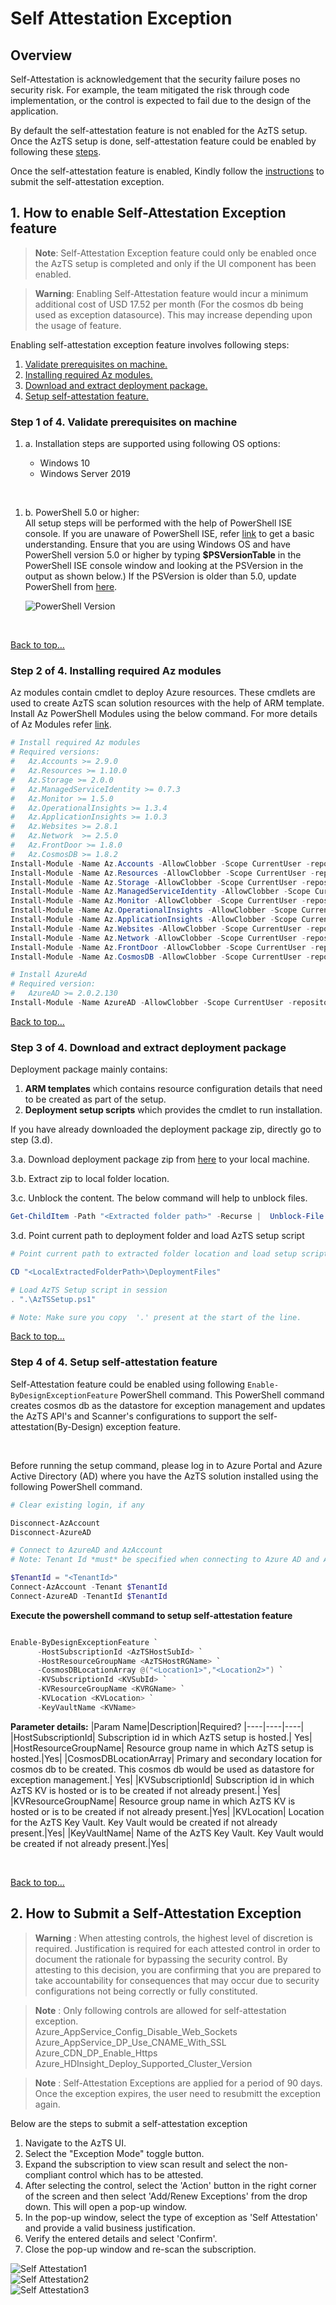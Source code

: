 # Self Attestation Exception

## Overview

Self-Attestation is acknowledgement that the security failure poses no security risk. For example, the team mitigated the risk through code implementation, or the control is expected to fail due to the design of the application.

By default the self-attestation feature is not enabled for the AzTS setup. Once the AzTS setup is done, self-attestation feature could be enabled by following these [steps](SelfAttestation.md#1-how-to-enable-self-attestation-feature).

Once the self-attestation feature is enabled, Kindly follow the [instructions](SelfAttestation.md#2-how-to-submit-a-self-attestation-exception) to submit the self-attestation exception.

## 1. How to enable Self-Attestation Exception feature
> **Note**: Self-Attestation Exception feature could only be enabled once the AzTS setup is completed and only if the UI component has been enabled.

> **Warning**: Enabling Self-Attestation feature would incur a minimum additional cost of USD 17.52 per month (For the cosmos db being used as exception datasource). This may increase depending upon the usage of feature.

Enabling self-attestation exception feature involves following steps:
1. [Validate prerequisites on machine.](SelfAttestation.md#step-1-of-4-validate-prerequisites-on-machine)
2. [Installing required Az modules.](SelfAttestation.md#step-2-of-4-installing-required-az-modules)
3. [Download and extract deployment package.](SelfAttestation.md#step-3-of-4-download-and-extract-deployment-package)
4. [Setup self-attestation feature.](SelfAttestation.md#step-4-of-4-setup-self-attestation-feature)

### Step 1 of 4. Validate prerequisites on machine 

  1. a.  Installation steps are supported using following OS options: 	

      - Windows 10
      - Windows Server 2019
  
  </br>

  1. b. PowerShell 5.0 or higher: </br>
  All setup steps will be performed with the help of PowerShell ISE console. If you are unaware of PowerShell ISE, refer [link](PowerShellTips.md) to get a basic understanding.
  Ensure that you are using Windows OS and have PowerShell version 5.0 or higher by typing **$PSVersionTable** in the PowerShell ISE console window and looking at the PSVersion in the output as shown below.) 
  If the PSVersion is older than 5.0, update PowerShell from [here](https://www.microsoft.com/en-us/download/details.aspx?id=54616).  

      ![PowerShell Version](../Images/00_PS_Version.png)

</br>

[Back to top…](SelfAttestation.md#1-how-to-enable-self-attestation-feature)

### Step 2 of 4. Installing required Az modules

Az modules contain cmdlet to deploy Azure resources. These cmdlets are used to create AzTS scan solution resources with the help of ARM template.
Install Az PowerShell Modules using the below command. 
For more details of Az Modules refer [link](https://docs.microsoft.com/en-us/powershell/azure/install-az-ps).

``` PowerShell
# Install required Az modules
# Required versions: 
#   Az.Accounts >= 2.9.0
#   Az.Resources >= 1.10.0
#   Az.Storage >= 2.0.0
#   Az.ManagedServiceIdentity >= 0.7.3
#   Az.Monitor >= 1.5.0
#   Az.OperationalInsights >= 1.3.4
#   Az.ApplicationInsights >= 1.0.3
#   Az.Websites >= 2.8.1
#   Az.Network  >= 2.5.0
#   Az.FrontDoor >= 1.8.0
#   Az.CosmosDB >= 1.8.2
Install-Module -Name Az.Accounts -AllowClobber -Scope CurrentUser -repository PSGallery
Install-Module -Name Az.Resources -AllowClobber -Scope CurrentUser -repository PSGallery
Install-Module -Name Az.Storage -AllowClobber -Scope CurrentUser -repository PSGallery
Install-Module -Name Az.ManagedServiceIdentity -AllowClobber -Scope CurrentUser -repository PSGallery
Install-Module -Name Az.Monitor -AllowClobber -Scope CurrentUser -repository PSGallery
Install-Module -Name Az.OperationalInsights -AllowClobber -Scope CurrentUser -repository PSGallery
Install-Module -Name Az.ApplicationInsights -AllowClobber -Scope CurrentUser -repository PSGallery
Install-Module -Name Az.Websites -AllowClobber -Scope CurrentUser -repository PSGallery
Install-Module -Name Az.Network -AllowClobber -Scope CurrentUser -repository PSGallery
Install-Module -Name Az.FrontDoor -AllowClobber -Scope CurrentUser -repository PSGallery
Install-Module -Name Az.CosmosDB -AllowClobber -Scope CurrentUser -repository PSGallery

# Install AzureAd 
# Required version:
#   AzureAD >= 2.0.2.130
Install-Module -Name AzureAD -AllowClobber -Scope CurrentUser -repository PSGallery
```

[Back to top…](SelfAttestation.md#1-how-to-enable-self-attestation-feature)

### Step 3 of 4. Download and extract deployment package
 
 Deployment package mainly contains:
 1. **ARM templates** which contains resource configuration details that need to be created as part of the setup.
 2. **Deployment setup scripts** which provides the cmdlet to run installation. <br/>

If you have already downloaded the deployment package zip, directly go to step (3.d).

3.a. Download deployment package zip from [here](https://github.com/azsk/AzTS-docs/raw/main/TemplateFiles/DeploymentFiles.zip) to your local machine. </br>

3.b. Extract zip to local folder location. <br/>

3.c. Unblock the content. The below command will help to unblock files. <br/>

  ``` PowerShell
  Get-ChildItem -Path "<Extracted folder path>" -Recurse |  Unblock-File 
  ```

3.d. Point current path to deployment folder and load AzTS setup script <br/>


  ``` PowerShell
  # Point current path to extracted folder location and load setup script from the deployment folder 

  CD "<LocalExtractedFolderPath>\DeploymentFiles"

  # Load AzTS Setup script in session
  . ".\AzTSSetup.ps1"

  # Note: Make sure you copy  '.' present at the start of the line.

  ```

[Back to top…](SelfAttestation.md#1-how-to-enable-self-attestation-feature)

### Step 4 of 4. Setup self-attestation feature  

Self-Attestation feature could be enabled using following `Enable-ByDesignExceptionFeature` PowerShell command. This PowerShell command creates cosmos db as the datastore for exception management and updates the AzTS API's and Scanner's configurations to support the self-attestation(By-Design) exception feature. 

</br>

Before running the setup command, please log in to Azure Portal and Azure Active Directory (AD) where you have the AzTS solution installed using the following PowerShell command.

``` PowerShell
# Clear existing login, if any

Disconnect-AzAccount
Disconnect-AzureAD

# Connect to AzureAD and AzAccount
# Note: Tenant Id *must* be specified when connecting to Azure AD and AzAccount

$TenantId = "<TenantId>"
Connect-AzAccount -Tenant $TenantId
Connect-AzureAD -TenantId $TenantId
```

**Execute the powershell command to setup self-attestation feature**

``` PowerShell

Enable-ByDesignExceptionFeature `
      -HostSubscriptionId <AzTSHostSubId> `
      -HostResourceGroupName <AzTSHostRGName> `
      -CosmosDBLocationArray @("<Location1>","<Location2>") `
      -KVSubscriptionId <KVSubId> `
      -KVResourceGroupName <KVRGName> `
      -KVLocation <KVLocation> `
      -KeyVaultName <KVName> 

```

**Parameter details:**
|Param Name|Description|Required?
|----|----|----|
|HostSubscriptionId| Subscription id in which AzTS setup is hosted.| Yes|
|HostResourceGroupName| Resource group name in which AzTS setup is hosted.|Yes|
|CosmosDBLocationArray| Primary and secondary location for cosmos db to be created. This cosmos db would be used as datastore for exception management.| Yes|
|KVSubscriptionId| Subscription id in which AzTS KV is hosted or is to be created if not already present.| Yes|
|KVResourceGroupName| Resource group name in which AzTS KV is hosted or is to be created if not already present.|Yes|
|KVLocation| Location for the AzTS Key Vault. Key Vault would be created if not already present.|Yes|
|KeyVaultName| Name of the AzTS Key Vault. Key Vault would be created if not already present.|Yes|

</br>

[Back to top…](SelfAttestation.md#1-how-to-enable-self-attestation-feature)

## 2. How to Submit a Self-Attestation Exception

> **Warning** : When attesting controls, the highest level of discretion is required. Justification is required for each attested control in order to document the rationale for bypassing the security control. By attesting to this decision, you are confirming that you are prepared to take accountability for consequences that may occur due to security configurations not being correctly or fully constituted.

> **Note** : Only following controls are allowed for self-attestation exception.<br/>
> Azure_AppService_Config_Disable_Web_Sockets<br/>
> Azure_AppService_DP_Use_CNAME_With_SSL<br/>
> Azure_CDN_DP_Enable_Https<br/>
> Azure_HDInsight_Deploy_Supported_Cluster_Version<br/>

> **Note** : Self-Attestation Exceptions are applied for a period of 90 days. Once the exception expires, the user need to resubmitt the exception again.

Below are the steps to submit a self-attestation exception
1. Navigate to the AzTS UI.
2. Select the "Exception Mode" toggle button.
3. Expand the subscription to view scan result and select the non-compliant control which has to be attested.
4. After selecting the control, select the 'Action' button in the right corner of the screen and then select 'Add/Renew Exceptions' from the drop down. This will open a pop-up window.
5. In the pop-up window, select the type of exception as 'Self Attestation' and provide a valid business justification.
6. Verify the entered details and select 'Confirm'.
7. Close the pop-up window and re-scan the subscription.

![Self Attestation1](../Images/Self-Attestation1.png)
<br/>
![Self Attestation2](../Images/Self-Attestation2.png)
<br/>
![Self Attestation3](../Images/Self-Attestation3.png)

